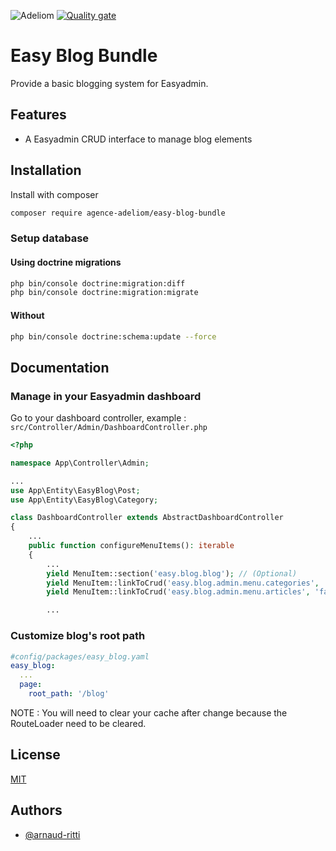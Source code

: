 
![Adeliom](https://adeliom.com/public/uploads/2017/09/Adeliom_logo.png)
[![Quality gate](https://sonarcloud.io/api/project_badges/quality_gate?project=agence-adeliom_easy-blog-bundle)](https://sonarcloud.io/dashboard?id=agence-adeliom_easy-blog-bundle)

# Easy Blog Bundle

Provide a basic blogging system for Easyadmin.


## Features

- A Easyadmin CRUD interface to manage blog elements

## Installation

Install with composer

```bash
composer require agence-adeliom/easy-blog-bundle
```

### Setup database

#### Using doctrine migrations

```bash
php bin/console doctrine:migration:diff
php bin/console doctrine:migration:migrate
```

#### Without

```bash
php bin/console doctrine:schema:update --force
```


## Documentation

### Manage in your Easyadmin dashboard

Go to your dashboard controller, example : `src/Controller/Admin/DashboardController.php`

```php
<?php

namespace App\Controller\Admin;

...
use App\Entity\EasyBlog\Post;
use App\Entity\EasyBlog\Category;

class DashboardController extends AbstractDashboardController
{
    ...
    public function configureMenuItems(): iterable
    {
        ...
        yield MenuItem::section('easy.blog.blog'); // (Optional)
        yield MenuItem::linkToCrud('easy.blog.admin.menu.categories', 'fa fa-folder', Category::class);
        yield MenuItem::linkToCrud('easy.blog.admin.menu.articles', 'fa fa-file-alt', Post::class);

        ...
```

### Customize blog's root path

```yaml
#config/packages/easy_blog.yaml
easy_blog:
  ...
  page:
    root_path: '/blog'
```

NOTE : You will need to clear your cache after change because the RouteLoader need to be cleared.

## License

[MIT](https://choosealicense.com/licenses/mit/)


## Authors

- [@arnaud-ritti](https://github.com/arnaud-ritti)

  
